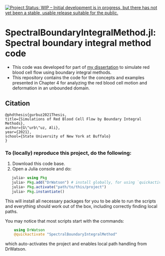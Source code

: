 [![Project Status: WIP – Initial development is in progress, but there has not yet been a stable, usable release suitable for the public.](https://www.repostatus.org/badges/latest/wip.svg)](https://www.repostatus.org/#wip)

# SpectralBoundaryIntegralMethod.jl: Spectral boundary integral method code

- This code was developed for part of [my dissertation](https://www.researchgate.net/publication/355033649_Simulations_of_Red_Blood_Cell_Flow_by_Boundary_Integral_Methods) to simulate red blood cell flow using boundary integral methods.
- This repository contains the code for the concepts and examples presented in Chapter 4 for analyzing the red blood cell motion and deformation in an unbounded domain.

## Citation

    @phdthesis{gurbuz2021Thesis,
    title={Simulations of Red Blood Cell Flow by Boundary Integral Methods},
    author={G\"urb\"uz, Ali},
    year={2021},
    school={State University of New York at Buffalo}
    }

### To (locally) reproduce this project, do the following:

1. Download this code base.
2. Open a Julia console and do:

```julia
   julia> using Pkg
   julia> Pkg.add("DrWatson") # install globally, for using `quickactivate`
   julia> Pkg.activate("path/to/this/project")
   julia> Pkg.instantiate()
```

This will install all necessary packages for you to be able to run the scripts and
everything should work out of the box, including correctly finding local paths.

You may notice that most scripts start with the commands:

```julia
    using DrWatson
    @quickactivate "SpectralBoundaryIntegralMethod"
```

which auto-activates the project and enables local path handling from DrWatson.
